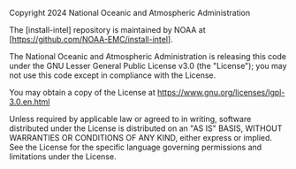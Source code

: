Copyright 2024 National Oceanic and Atmospheric Administration

The [install-intel] repository is maintained by NOAA at [https://github.com/NOAA-EMC/install-intel].

The National Oceanic and Atmospheric Administration is releasing this code under the GNU Lesser General Public License v3.0 (the "License"); you may not use this code except in compliance with the License.

You may obtain a copy of the License at https://www.gnu.org/licenses/lgpl-3.0.en.html

Unless required by applicable law or agreed to in writing, software distributed under the License is distributed on an "AS IS" BASIS, WITHOUT WARRANTIES OR CONDITIONS OF ANY KIND, either express or implied. See the License for the specific language governing permissions and limitations under the License.
